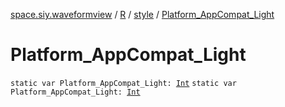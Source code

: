 [space.siy.waveformview](../../index.md) / [R](../index.md) / [style](index.md) / [Platform_AppCompat_Light](./-platform_-app-compat_-light.md)

# Platform_AppCompat_Light

`static var Platform_AppCompat_Light: `[`Int`](https://kotlinlang.org/api/latest/jvm/stdlib/kotlin/-int/index.html)
`static var Platform_AppCompat_Light: `[`Int`](https://kotlinlang.org/api/latest/jvm/stdlib/kotlin/-int/index.html)